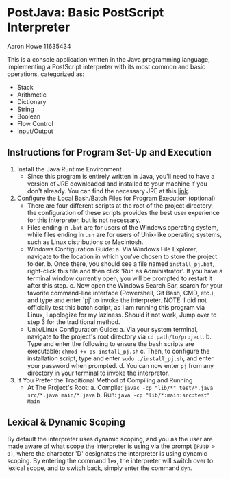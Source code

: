 # PostJava: Basic PostScript Interpreter
Aaron Howe
11635434

This is a console application written in the Java programming language, implementing a PostScript interpreter with its most common and basic operations, categorized as:
- Stack
- Arithmetic
- Dictionary
- String
- Boolean
- Flow Control
- Input/Output
## Instructions for Program Set-Up and Execution
1. Install the Java Runtime Environment
    - Since this program is entirely written in Java, you'll need to have a version of JRE downloaded and installed to your machine if you don't already. You can find the necessary JRE at this [link](https://www.java.com/en/download/manual.jsp).
2. Configure the Local Bash/Batch Files for Program Execution (optional)
    - There are four different scripts at the root of the project directory, the configuration of these scripts provides the best user experience for this interpreter, but is not necessary.
    - Files ending in `.bat` are for users of the Windows operating system, while files ending in `.sh` are for users of Unix-like operating systems, such as Linux distributions or Macintosh.
    - Windows Configuration Guide:
        a. Via Windows File Explorer, navigate to the location in which you've chosen to store the project folder.
        b. Once there, you should see a file named `install_pj.bat`, right-click this file and then click 'Run as Administrator'. If you have a terminal window currently open, you will be prompted to restart it after this step.
        c. Now open the Windows Search Bar, search for your favorite command-line interface (Powershell, Git Bash, CMD, etc.), and type and enter `pj' to invoke the interpreter.
        NOTE: I did not officially test this batch script, as I am running this program via Linux, I apologize for my laziness. Should it not work, Jump over to step 3 for the traditional method.
    - Unix/Linux Configuration Guide:
        a. Via your system terminal, navigate to the project's root directory via `cd path/to/project`.
        b. Type and enter the following to ensure the bash scripts are executable:
            `chmod +x ps install_pj.sh`
        c. Then, to configure the installation script, type and enter `sudo ./install_pj.sh`, and enter your password when prompted.
        d. You can now enter `pj` from any directory in your terminal to invoke the interpretor.
3. If You Prefer the Traditional Method of Compiling and Running
    - At The Project's Root:
        a. Compile: `javac -cp "lib/*" test/*.java src/*.java main/*.java`
        b. Run: `java -cp "lib/*:main:src:test" Main`
## Lexical & Dynamic Scoping
By default the interpreter uses dynamic scoping, and you as the user are made aware of what scope the interpreter is using via the prompt `[PJ:D > 0]`, where the character 'D' designates the interpreter is using dynamic scoping. By entering the command `lex`, the interpreter will switch over to lexical scope, and to switch back, simply enter the command `dyn`.

